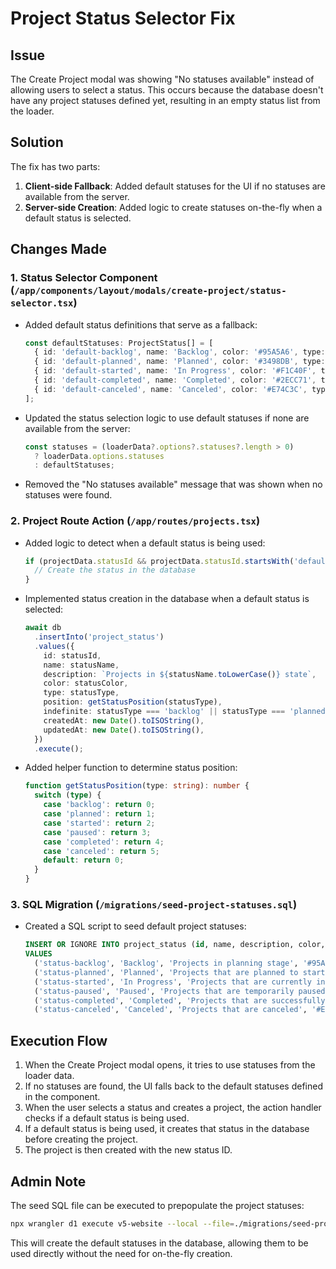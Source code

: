 # Project Status Selector Fix

## Issue

The Create Project modal was showing "No statuses available" instead of allowing users to select a status. This occurs because the database doesn't have any project statuses defined yet, resulting in an empty status list from the loader.

## Solution

The fix has two parts:

1. **Client-side Fallback**: Added default statuses for the UI if no statuses are available from the server.
2. **Server-side Creation**: Added logic to create statuses on-the-fly when a default status is selected.

## Changes Made

### 1. Status Selector Component (`/app/components/layout/modals/create-project/status-selector.tsx`)

- Added default status definitions that serve as a fallback:
  ```typescript
  const defaultStatuses: ProjectStatus[] = [
    { id: 'default-backlog', name: 'Backlog', color: '#95A5A6', type: 'backlog' },
    { id: 'default-planned', name: 'Planned', color: '#3498DB', type: 'planned' },
    { id: 'default-started', name: 'In Progress', color: '#F1C40F', type: 'started' },
    { id: 'default-completed', name: 'Completed', color: '#2ECC71', type: 'completed' },
    { id: 'default-canceled', name: 'Canceled', color: '#E74C3C', type: 'canceled' }
  ];
  ```

- Updated the status selection logic to use default statuses if none are available from the server:
  ```typescript
  const statuses = (loaderData?.options?.statuses?.length > 0) 
    ? loaderData.options.statuses 
    : defaultStatuses;
  ```

- Removed the "No statuses available" message that was shown when no statuses were found.

### 2. Project Route Action (`/app/routes/projects.tsx`)

- Added logic to detect when a default status is being used:
  ```typescript
  if (projectData.statusId && projectData.statusId.startsWith('default-')) {
    // Create the status in the database
  }
  ```

- Implemented status creation in the database when a default status is selected:
  ```typescript
  await db
    .insertInto('project_status')
    .values({
      id: statusId,
      name: statusName,
      description: `Projects in ${statusName.toLowerCase()} state`,
      color: statusColor,
      type: statusType,
      position: getStatusPosition(statusType),
      indefinite: statusType === 'backlog' || statusType === 'planned' ? 1 : 0,
      createdAt: new Date().toISOString(),
      updatedAt: new Date().toISOString(),
    })
    .execute();
  ```

- Added helper function to determine status position:
  ```typescript
  function getStatusPosition(type: string): number {
    switch (type) {
      case 'backlog': return 0;
      case 'planned': return 1;
      case 'started': return 2;
      case 'paused': return 3;
      case 'completed': return 4;
      case 'canceled': return 5;
      default: return 0;
    }
  }
  ```

### 3. SQL Migration (`/migrations/seed-project-statuses.sql`)

- Created a SQL script to seed default project statuses:
  ```sql
  INSERT OR IGNORE INTO project_status (id, name, description, color, type, position, indefinite)
  VALUES 
    ('status-backlog', 'Backlog', 'Projects in planning stage', '#95A5A6', 'backlog', 0, 1),
    ('status-planned', 'Planned', 'Projects that are planned to start', '#3498DB', 'planned', 1, 1),
    ('status-started', 'In Progress', 'Projects that are currently in progress', '#F1C40F', 'started', 2, 0),
    ('status-paused', 'Paused', 'Projects that are temporarily paused', '#E67E22', 'paused', 3, 0),
    ('status-completed', 'Completed', 'Projects that are successfully completed', '#2ECC71', 'completed', 4, 0),
    ('status-canceled', 'Canceled', 'Projects that are canceled', '#E74C3C', 'canceled', 5, 0);
  ```

## Execution Flow

1. When the Create Project modal opens, it tries to use statuses from the loader data.
2. If no statuses are found, the UI falls back to the default statuses defined in the component.
3. When the user selects a status and creates a project, the action handler checks if a default status is being used.
4. If a default status is being used, it creates that status in the database before creating the project.
5. The project is then created with the new status ID.

## Admin Note

The seed SQL file can be executed to prepopulate the project statuses:

```bash
npx wrangler d1 execute v5-website --local --file=./migrations/seed-project-statuses.sql
```

This will create the default statuses in the database, allowing them to be used directly without the need for on-the-fly creation.